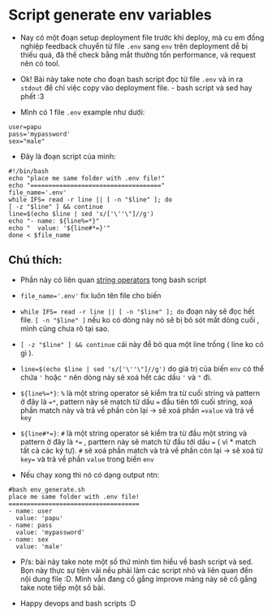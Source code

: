 # Script generate env variables


- Nay có một đoạn setup deployment file trước khi deploy, mà cu em đồng nghiệp feedback chuyển từ file `.env` sang `env` trên deployment dễ bị thiếu quá, đã thế check bằng mắt thường tốn performance, và request nên có tool.

- Ok! Bài này take note cho đoạn bash script đọc từ file `.env` và in ra `stdout` để chỉ việc copy vào deployment file. - bash script và sed hay phết :3 


- Mình có 1 file `.env` example như dưới:

```
user=papu
pass='mypassword'
sex="male"
```

- Đây là đoạn script của mình:

```
#!/bin/bash
echo "place me same folder with .env file!"
echo "===================================="
file_name='.env'
while IFS= read -r line || [ -n "$line" ]; do
[ -z "$line" ] && continue
line=$(echo $line | sed 's/['\''\"]//g')
echo "- name: ${line%=*}"
echo "  value: '${line#*=}'"
done < $file_name
```

##  Chú thích:
- Phần này có liên quan [string operators](https://www.oreilly.com/library/view/learning-the-bash/1565923472/ch04s03.html) tong bash script
- `file_name='.env'` fix luôn tên file cho biến
- `while IFS= read -r line || [ -n "$line" ]; do` đoạn này sẽ đọc hết file. `[ -n "$line" ]` nếu ko có dòng này nó sẽ bị bỏ sót mất dòng cuối , mình cũng chưa rõ tại sao.
- `[ -z "$line" ] && continue` cái này để bỏ qua một line trống ( line ko có gì ).
- `line=$(echo $line | sed 's/['\''\"]//g')` do giá trị của biến `env` có thể chứa `'` hoặc `"` nên dòng này sẽ xoá hết các dấu `'` và `"` đi.

- `${line%=*}`: `%` là một string operator sẽ kiểm tra từ cuối string và pattern ở đây là `=*`, pattern này sẽ match từ dấu `=` đầu tiên tới cuối string, xoá phần match này và trả về phần còn lại -> sẽ xoá phần `=value` và trả về `key`
- `${line#*=}`: `#` là một string operator sẽ kiểm tra từ đầu một string và pattern ở đây là `*=` , parttern này sẽ match từ đầu tới dấu `=` ( vì * match tất cả các ký tự). `#` sẽ xoá phần match và trả về phần còn lại -> sẽ xoá từ `key=` và trả về phần `value` trong biến `env`

- Nếu chạy xong thì nó có dạng output ntn:

```
#bash env_generate.sh 
place me same folder with .env file!
====================================
- name: user
  value: 'papu'
- name: pass
  value: 'mypassword'
- name: sex
  value: 'male'
```

- P/s: bài này take note một số thứ mình tìm hiểu về bash script và sed. Bọn này thực sự tiện vãi nếu phải làm các script nhỏ và liên quan đến nội dung file :D. Mình vẫn đang cố gắng improve mảng này sẽ cố gắng take note tiếp một số bài.

- Happy devops and bash scripts :D